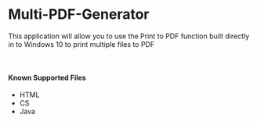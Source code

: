 # Multi-PDF-Generator

<p>This application will allow you to use the Print to PDF function built directly in to Windows 10 to print multiple files to PDF</p>
<br/>
<h4>Known Supported Files</h4>
<ul>
  <li>HTML</li>
  <li>CS</li>
  <li>Java</li>
</ul>
